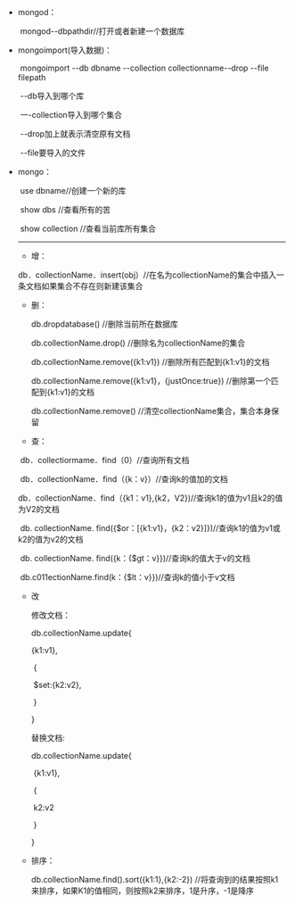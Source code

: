 + mongod：

  ​	mongod--dbpathdir//打开或者新建一个数据库

+ mongoimport(导入数据)：

  ​	mongoimport  --db  dbname  --collection  collectionname--drop  --file  filepath

  ​	--db导入到哪个库

  ​	一-collection导入到哪个集合

  ​	--drop加上就表示清空原有文档

  ​	--file要导入的文件

+ mongo：

  ​	use dbname//创建一个新的库

  ​	show dbs      //查看所有的苦

  ​	show collection //查看当前库所有集合  

  ----------

  + 增：

  ​	db．collectionName．insert(obj）//在名为collectionName的集合中插入一条文档如果集合不存在则新建该集合	

  + 删：

     db.dropdatabase()       //删除当前所在数据库

    db.collectionName.drop() //删除名为collectionName的集合

    db.collectionName.remove({k1:v1}) //删除所有匹配到{k1:v1}的文档

    db.collectionName.remove({k1:v1}，{justOnce:true}) //删除第一个匹配到{k1:v1}的文档

    db.collectionName.remove() //清空collectionName集合，集合本身保留

    

    

    

  + 查：

  ​	db．collectiormame．find（0）//查询所有文档

  ​	db．collectionName．find（{k：v}）//查询k的值加的文档

  ​	db．collectionName．find（{k1：v1},{k2，V2})//查询k1的值为v1且k2的值为V2的文档

  ​	db.	collectionName.	find({$or：[{k1:v1}，{k2：v2}]})//查询k1的值为v1或k2的值为v2的文档

  ​	db.	collectionName.	find({k：{$gt：v}})//查询k的值大于v的文档

  ​	db.c011ectionName.find(k：{$lt：v}})//查询k的值小于v文档

  + 改

    修改文档：

    db.collectionName.update{

    {k1:v1},

    ​      {

    ​	$set:{k2:v2},

    ​       }

    }

    替换文档:

    db.collectionName.update{

    ​	{k1:v1},

    ​	{

    ​		k2:v2

    ​	}

    }

  + 排序：

    db.collectionName.find().sort({k1:1},{k2:-2}) //将查询到的结果按照k1来排序，如果K1的值相同，则按照k2来排序，1是升序，-1是降序

  